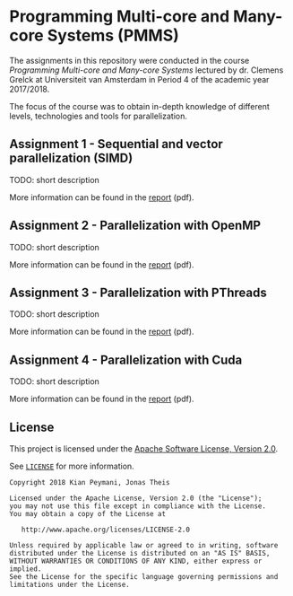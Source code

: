 # Programming Multi-core and Many-core Systems (PMMS)
The assignments in this repository were conducted in the course *Programming Multi-core and Many-core Systems* lectured by dr. Clemens Grelck at Universiteit van Amsterdam in Period 4 of the academic year 2017/2018.

The focus of the course was to obtain in-depth knowledge of different levels, technologies and tools for parallelization.


## Assignment 1 - Sequential and vector parallelization (SIMD)
TODO: short description

More information can be found in the [report](assets/report-assignment-1.pdf) (pdf).

## Assignment 2 - Parallelization with OpenMP
TODO: short description

More information can be found in the [report](assets/report-assignment-2.pdf) (pdf).


## Assignment 3 - Parallelization with PThreads
TODO: short description

More information can be found in the [report](assets/report-assignment-3.pdf) (pdf).


## Assignment 4 - Parallelization with Cuda 
TODO: short description

More information can be found in the [report](assets/report-assignment-4.pdf) (pdf).

## License
This project is licensed under the [Apache Software License, Version 2.0](http://www.apache.org/licenses/LICENSE-2.0).

See [`LICENSE`](LICENSE) for more information.

    Copyright 2018 Kian Peymani, Jonas Theis
    
    Licensed under the Apache License, Version 2.0 (the "License");
    you may not use this file except in compliance with the License.
    You may obtain a copy of the License at
    
       http://www.apache.org/licenses/LICENSE-2.0
    
    Unless required by applicable law or agreed to in writing, software
    distributed under the License is distributed on an "AS IS" BASIS,
    WITHOUT WARRANTIES OR CONDITIONS OF ANY KIND, either express or implied.
    See the License for the specific language governing permissions and
    limitations under the License.
